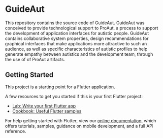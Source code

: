 # GuideAut

This repository contains the source code of GuideAut. GuideAut was conceived to provide technological support to ProAut, 
a process to support the development of application interfaces for 
autistic people. GuideAut contains collaborative system properties, 
design recommendations for graphical interfaces that make applications 
more attractive to such an audience, as well as specific characteristics 
of autistic profiles to help generate empathy between autistics and the 
development team, through the use of of ProAut artifacts.

## Getting Started

This project is a starting point for a Flutter application.

A few resources to get you started if this is your first Flutter project:

- [Lab: Write your first Flutter app](https://flutter.dev/docs/get-started/codelab)
- [Cookbook: Useful Flutter samples](https://flutter.dev/docs/cookbook)

For help getting started with Flutter, view our
[online documentation](https://flutter.dev/docs), which offers tutorials,
samples, guidance on mobile development, and a full API reference.
